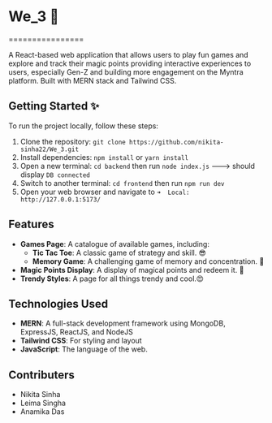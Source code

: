 # We_3 👋
================

A React-based web application that allows users to play fun games and explore and track their magic points providing interactive experiences to users, especially Gen-Z and building more engagement on the Myntra platform. Built with MERN stack and Tailwind CSS.

## Getting Started ✨

To run the project locally, follow these steps:

1. Clone the repository: `git clone https://github.com/nikita-sinha22/We_3.git`
2. Install dependencies: `npm install` or `yarn install`
3. Open a new terminal: `cd backend` then run `node index.js` ---> should display `DB connected`
4. Switch to another terminal:  `cd frontend` then run `npm run dev`
5. Open your web browser and navigate to `➜  Local: http://127.0.0.1:5173/`

## Features

* **Games Page**: A catalogue of available games, including:
	+ **Tic Tac Toe**: A classic game of strategy and skill. 😎
	+ **Memory Game**: A challenging game of memory and concentration. 🤔
* **Magic Points Display**: A display of magical points and redeem it. 🤑
* **Trendy Styles**: A page for all things trendy and cool.😍

## Technologies Used

* **MERN**: A full-stack development framework using MongoDB, ExpressJS, ReactJS, and NodeJS
* **Tailwind CSS**: For styling and layout
* **JavaScript**: The language of the web.


## Contributers

* Nikita Sinha
* Leima Singha
* Anamika Das


